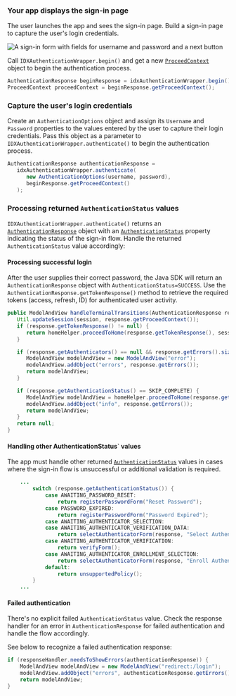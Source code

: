 ### Your app displays the sign-in page

The user launches the app and sees the sign-in page. Build a sign-in page to capture the user's login credentials.

<div class="half wireframe-border">

![A sign-in form with fields for username and password and a next button](/img/wireframes/sign-in-form-username-password.png)

<!--

Source image: https://www.figma.com/file/YH5Zhzp66kGCglrXQUag2E/%F0%9F%93%8A-Updated-Diagrams-for-Dev-Docs?node-id=3398%3A36678&t=wzNwSZkdctajVush-1 sign-in-form-username-password
 -->

</div>

Call `IDXAuthenticationWrapper.begin()` and get a new [`ProceedContext`](https://github.com/okta/okta-idx-java/blob/master/api/src/main/java/com/okta/idx/sdk/api/client/ProceedContext.java) object to begin the authentication process.

```java
AuthenticationResponse beginResponse = idxAuthenticationWrapper.begin();
ProceedContext proceedContext = beginResponse.getProceedContext();
```

### Capture the user's login credentials

Create an `AuthenticationOptions` object and assign its `Username` and `Password` properties to the values entered by the user to capture their login credentials. Pass this object as a parameter to `IDXAuthenticationWrapper.authenticate()` to begin the authentication process.

```java
AuthenticationResponse authenticationResponse =
   idxAuthenticationWrapper.authenticate(
      new AuthenticationOptions(username, password),
      beginResponse.getProceedContext()
   );
```

### Processing returned `AuthenticationStatus` values

`IDXAuthenticationWrapper.authenticate()` returns an [`AuthenticationResponse`](https://github.com/okta/okta-idx-java/blob/master/api/src/main/java/com/okta/idx/sdk/api/response/AuthenticationResponse.java) object with an [`AuthenticationStatus`](https://github.com/okta/okta-idx-java/blob/master/api/src/main/java/com/okta/idx/sdk/api/model/AuthenticationStatus.java) property indicating the status of the sign-in flow. Handle the returned `AuthenticationStatus` value accordingly:

#### Processing successful login

After the user supplies their correct password, the Java SDK will return an `AuthenticationResponse` object with `AuthenticationStatus=SUCCESS`. Use the `AuthenticationResponse.getTokenResponse()` method to retrieve the required tokens (access, refresh, ID) for authenticated user activity.

```java
public ModelAndView handleTerminalTransitions(AuthenticationResponse response, HttpSession session) {
   Util.updateSession(session, response.getProceedContext());
   if (response.getTokenResponse() != null) {
      return homeHelper.proceedToHome(response.getTokenResponse(), session);
   }

   if (response.getAuthenticators() == null && response.getErrors().size() > 0) {
      ModelAndView modelAndView = new ModelAndView("error");
      modelAndView.addObject("errors", response.getErrors());
      return modelAndView;
   }

   if (response.getAuthenticationStatus() == SKIP_COMPLETE) {
      ModelAndView modelAndView = homeHelper.proceedToHome(response.getTokenResponse(), session);
      modelAndView.addObject("info", response.getErrors());
      return modelAndView;
   }
   return null;
}
```

#### Handling other   AuthenticationStatus` values

The app must handle other returned [`AuthenticationStatus`](https://github.com/okta/okta-idx-java/blob/master/api/src/main/java/com/okta/idx/sdk/api/model/AuthenticationStatus.java) values in cases where the sign-in flow is unsuccessful or additional validation is required. 


```java
    ...
        switch (response.getAuthenticationStatus()) {
            case AWAITING_PASSWORD_RESET:
                return registerPasswordForm("Reset Password");
            case PASSWORD_EXPIRED:
                return registerPasswordForm("Password Expired");
            case AWAITING_AUTHENTICATOR_SELECTION:
            case AWAITING_AUTHENTICATOR_VERIFICATION_DATA:
                return selectAuthenticatorForm(response, "Select Authenticator", session);
            case AWAITING_AUTHENTICATOR_VERIFICATION:
                return verifyForm();
            case AWAITING_AUTHENTICATOR_ENROLLMENT_SELECTION:
                return selectAuthenticatorForm(response, "Enroll Authenticator", session);
            default:
                return unsupportedPolicy();
        }
    ...
```

#### Failed authentication

There's no explicit failed  `AuthenticationStatus` value. Check the response handler for an error in `AuthenticationResponse` for failed authentication and handle the flow accordingly. 

See below to recognize a failed authentication response:

```java
if (responseHandler.needsToShowErrors(authenticationResponse)) {
    ModelAndView modelAndView = new ModelAndView("redirect:/login");
    modelAndView.addObject("errors", authenticationResponse.getErrors());
    return modelAndView;
}
```
